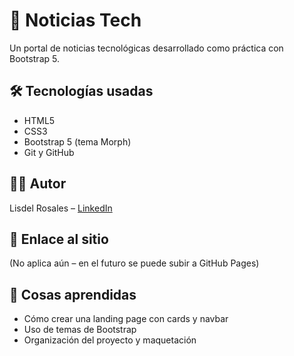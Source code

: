 # 📰 Noticias Tech

Un portal de noticias tecnológicas desarrollado como práctica con Bootstrap 5.

## 🛠️ Tecnologías usadas

- HTML5
- CSS3
- Bootstrap 5 (tema Morph)
- Git y GitHub

## 👨‍💻 Autor

Lisdel Rosales – [LinkedIn](https://www.linkedin.com/in/lisdel-jos%C3%A9-rosales-torres-271b0b31a/)

## 🔗 Enlace al sitio

(No aplica aún – en el futuro se puede subir a GitHub Pages)

## 🧠 Cosas aprendidas

- Cómo crear una landing page con cards y navbar
- Uso de temas de Bootstrap
- Organización del proyecto y maquetación

